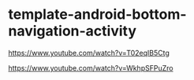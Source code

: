 # template-android-bottom-navigation-activity


https://www.youtube.com/watch?v=T02eqIB5Ctg


https://www.youtube.com/watch?v=WkhpSFPuZro
